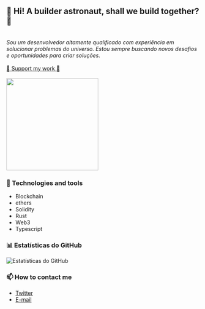 <p align="center">
  <br><br>
  <h2>🚀 Hi! A builder astronaut, shall we build together? 🚀</h2>
  <br>
  <i>Sou um desenvolvedor altamente qualificado com experiência em solucionar problemas do universo. Estou sempre buscando novos desafios e oportunidades para criar soluções.</i>
  <br><br>
  <a href="https://gitcoin.co/grants/646/gitcoin-developer-grant-codignsh">🌟 Support my work 🌟</a>
  <br><br>
  <img src="https://external-content.duckduckgo.com/iu/?u=https%3A%2F%2Fsteemitimages.com%2F0x0%2Fhttps%3A%2F%2Fres.cloudinary.com%2Fhpiynhbhq%2Fimage%2Fupload%2Fv1517631979%2Fygp4mfqu3l5nl4bucajl.gif&f=1&nofb=1" width="240px" align="center">
  <br>
</p>

<h3>🔧 Technologies and tools</h3>

- Blockchain
- ethers 
- Solidity 
- Rust 
- Web3 
- Typescript


<h3>📊 Estatísticas do GitHub</h3>

![Estatísticas do GitHub](https://github-readme-stats.vercel.app/api?username=developerfred&show_icons=true&theme=radical)

<h3>📫 How to contact me</h3>

- [Twitter](https://twitter.com/codingsh)
- [E-mail](mailto:codingsh@pm.me)


<!-- ![codingsh github stats](https://github-readme-stats.vercel.app/api?username=developerfred) -->

